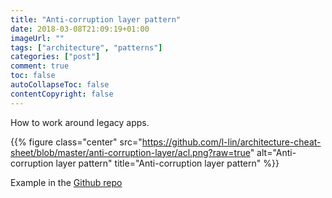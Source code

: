 ```yaml
---
title: "Anti-corruption layer pattern"
date: 2018-03-08T21:09:19+01:00
imageUrl: ""
tags: ["architecture", "patterns"]
categories: ["post"]
comment: true
toc: false
autoCollapseToc: false
contentCopyright: false
---
```


How to work around legacy apps.

<!--more-->

{{% figure class="center" src="https://github.com/l-lin/architecture-cheat-sheet/blob/master/anti-corruption-layer/acl.png?raw=true" alt="Anti-corruption layer pattern" title="Anti-corruption layer pattern" %}}

Example in the [Github repo](https://github.com/l-lin/architecture-cheat-sheet/tree/master/anti-corruption-layer)
